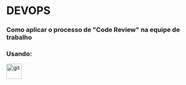 
# DEVOPS
<h3 align="left">Como aplicar o processo de "Code Review" na equipe de trabalho</h3>
<p> </p>
<h3 align="left">Usando:</h3>
<p align="left"> <a href="https://git-scm.com/" target="_blank" rel="noreferrer"> <img src="https://www.vectorlogo.zone/logos/git-scm/git-scm-icon.svg" alt="git" width="40" height="40"/> </a> </p>



